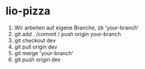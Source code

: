 # lio-pizza

1. Wir arbeiten auf eigene Branche, zb 'your-branch'
2. git add . /commit / push origin your-branch
3. git checkout dev
4. git pull origin dev
5. git merge 'your-branch'
6. git push origin dev
